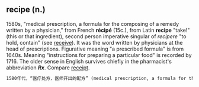 ## recipe (n.)

1580s, "medical prescription, a formula for the composing of a remedy written by a physician," from French __récipé__ (15c.), from Latin __recipe__ "take!" (this or that ingredient), second person imperative singular of _recipere_ "to hold, contain" (see [receive](https://www.etymonline.com/word/receive "Etymology, meaning and definition of receive ")). It was the word written by physicians at the head of prescriptions. Figurative meaning "a prescribed formula" is from 1640s. Meaning "instructions for preparing a particular food" is recorded by 1716. The older sense in English survives chiefly in the pharmacist's abbreviation _**Rx**_. Compare [receipt](https://www.etymonline.com/word/receipt "Etymology, meaning and definition of receipt ").

```md
1580年代，“医疗处方，医师开出的配方” (medical prescription, a formula for the composing of a remedy written by a physician) 源自法语 __récipé__ (15世纪)，再追溯至拉丁语 __recipe__ “取！” (this or that ingredient)，为动词 _recipere_ “持有，包含” (to hold, contain) 的第二人称单数命令式 (see [receive](https://www.etymonline.com/word/receive "Etymology, meaning and definition of receive "))。这是医师在处方顶部书写的词语。比喻意义“规定的配方” (a prescribed formula) 出现于1640年代。表示“准备特定食品的指示” (instructions for preparing a particular food) 的意思则记录于1716年。其早期意义在英语中主要保留为药剂师的缩写 _**Rx**_。比较 [收据](https://www.etymonline.com/word/receipt "Etymology, meaning and definition of receipt ")。
```